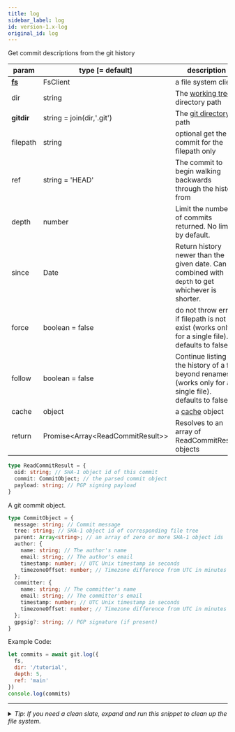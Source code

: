 ```yaml
---
title: log
sidebar_label: log
id: version-1.x-log
original_id: log
---
```


Get commit descriptions from the git history

| param          | type [= default]                     | description                                                                                             |
| -------------- | ------------------------------------ | ------------------------------------------------------------------------------------------------------- |
| [**fs**](./fs) | FsClient                             | a file system client                                                                                    |
| dir            | string                               | The [working tree](dir-vs-gitdir.md) directory path                                                     |
| **gitdir**     | string = join(dir,'.git')            | The [git directory](dir-vs-gitdir.md) path                                                              |
| filepath       | string                               | optional get the commit for the filepath only                                                           |
| ref            | string = 'HEAD'                      | The commit to begin walking backwards through the history from                                          |
| depth          | number                               | Limit the number of commits returned. No limit by default.                                              |
| since          | Date                                 | Return history newer than the given date. Can be combined with `depth` to get whichever is shorter.     |
| force          | boolean = false                      | do not throw error if filepath is not exist (works only for a single file). defaults to false           |
| follow         | boolean = false                      | Continue listing the history of a file beyond renames (works only for a single file). defaults to false |
| cache          | object                               | a [cache](cache.md) object                                                                              |
| return         | Promise\<Array\<ReadCommitResult\>\> | Resolves to an array of ReadCommitResult objects                                                        |

```ts
type ReadCommitResult = {
  oid: string; // SHA-1 object id of this commit
  commit: CommitObject; // the parsed commit object
  payload: string; // PGP signing payload
}
```

A git commit object.

```ts
type CommitObject = {
  message: string; // Commit message
  tree: string; // SHA-1 object id of corresponding file tree
  parent: Array<string>; // an array of zero or more SHA-1 object ids
  author: {
    name: string; // The author's name
    email: string; // The author's email
    timestamp: number; // UTC Unix timestamp in seconds
    timezoneOffset: number; // Timezone difference from UTC in minutes
  };
  committer: {
    name: string; // The committer's name
    email: string; // The committer's email
    timestamp: number; // UTC Unix timestamp in seconds
    timezoneOffset: number; // Timezone difference from UTC in minutes
  };
  gpgsig?: string; // PGP signature (if present)
}
```

Example Code:

```js live
let commits = await git.log({
  fs,
  dir: '/tutorial',
  depth: 5,
  ref: 'main'
})
console.log(commits)
```


---

<details>
<summary><i>Tip: If you need a clean slate, expand and run this snippet to clean up the file system.</i></summary>

```js live
window.fs = new LightningFS('fs', { wipe: true })
window.pfs = window.fs.promises
console.log('done')
```
</details>

<script>
(function rewriteEditLink() {
  const el = document.querySelector('a.edit-page-link.button');
  if (el) {
    el.href = 'https://github.com/isomorphic-git/isomorphic-git/edit/main/src/api/log.js';
  }
})();
</script>